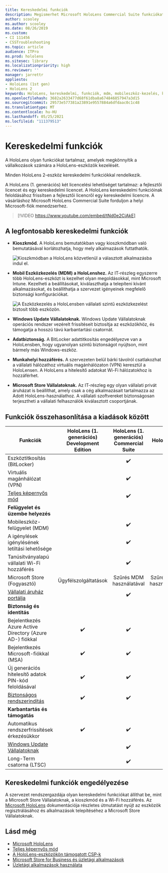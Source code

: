 ```yaml
---
title: Kereskedelmi funkciók
description: Megismerhet Microsoft HoloLens Commercial Suite funkciókat, amelyek megkönnyítik a vállalatok számára a HoloLens-eszközök kezelését.
author: scooley
ms.author: scooley
ms.date: 08/26/2019
ms.custom:
- CI 111456
- CSSTroubleshooting
ms.topic: article
audience: ITPro
ms.prod: hololens
ms.sitesec: library
ms.localizationpriority: high
ms.reviewer: ''
manager: jarrettr
appliesto:
- HoloLens (1st gen)
- HoloLens 2
keywords: HoloLens, kereskedelmi, funkciók, mdm, mobileszköz-kezelés, kioszkmód
ms.openlocfilehash: 3682a2633477d68f61dba8a674846857947a3d15
ms.sourcegitcommit: 29573e577381a23891e9557884a6dfdaac0c1c48
ms.translationtype: MT
ms.contentlocale: hu-HU
ms.lasthandoff: 05/25/2021
ms.locfileid: "111379513"
---
```

# <a name="commercial-features"></a>Kereskedelmi funkciók

A HoloLens olyan funkciókat tartalmaz, amelyek megkönnyítik a vállalkozások számára a HoloLens-eszközök kezelését.

Minden HoloLens 2-eszköz kereskedelmi funkciókkal rendelkezik.

A HoloLens (1. generációs) két licencelési lehetőséget tartalmaz: a fejlesztői licencet és egy kereskedelmi licencet. A HoloLens kereskedelmi funkcióinak feloldásához frissítsen a fejlesztői licencről egy kereskedelmi licencre. A vásárláshoz Microsoft HoloLens Commercial Suite forduljon a helyi Microsoft-fiók menedzserhez.

>[!VIDEO https://www.youtube.com/embed/tNd0e2CiAkE]

## <a name="key-commercial-features"></a>A legfontosabb kereskedelmi funkciók

- **Kioszkmód.** A HoloLens bemutatókban vagy kioszkmódban való bemutatásával korlátozhatja, hogy mely alkalmazások futtathatók.

  ![Kioszkmódban a HoloLens közvetlenül a választott alkalmazásba indul el.](images/201608-kioskmode-400px.png)

- **Mobil Eszközkezelés (MDM) a HoloLenshez.** Az IT-részleg egyszerre több HoloLens-eszközt is kezelhet olyan megoldásokkal, mint Microsoft Intune. Kezelheti a beállításokat, kiválaszthatja a telepíteni kívánt alkalmazásokat, és beállíthatja a szervezet igényeinek megfelelő biztonsági konfigurációkat.

  ![A Eszközkezelés a HoloLensben vállalati szintű eszközkezelést biztosít több eszközön.](images/201608-enterprisemanagement-400px.png)

- **Windows Update Vállalatoknak.** Windows Update Vállalatoknak operációs rendszer vezérelt frissítéseit biztosítja az eszközökhöz, és támogatja a hosszú távú karbantartási csatornát.
- **Adatbiztonság.** A BitLocker adattitkosítás engedélyezve van a HoloLensben, hogy ugyanolyan szintű biztonságot nyújtson, mint bármely más Windows-eszköz.
- **Munkahelyi hozzáférés.** A szervezeten belül bárki távolról csatlakozhat a vállalati hálózathoz virtuális magánhálózaton (VPN) keresztül a HoloLensen. A HoloLens a hitelesítő adatokat Wi-Fi hálózatokhoz is hozzáférhet.
- **Microsoft Store Vállalatoknak.** Az IT-részleg egy olyan vállalati privát áruházat is beállíthat, amely csak a cég alkalmazásait tartalmazza az Adott HoloLens-használathoz. A vállalati szoftvereket biztonságosan terjesztheti a vállalati felhasználók kiválasztott csoportjának.

## <a name="feature-comparison-between-editions"></a>Funkciók összehasonlítása a kiadások között

|Funkciók |HoloLens (1. generációs) Development Edition |HoloLens (1. generációs) Commercial Suite |HoloLens 2 |
|---|:---:|:---:|:---:|
|Eszköztitkosítás (BitLocker) | |✔️ |✔️ |
|Virtuális magánhálózat (VPN) | |✔️ |✔️ |
|[Teljes képernyős mód](hololens-kiosk.md) | |✔️ |✔️ |
|**Felügyelet és üzembe helyezés** | | | |
|Mobileszköz-felügyelet (MDM) | |✔️ |✔️ |
|A igénylések igénylésének letiltási lehetősége | |✔️ |✔️ |
|Tanúsítványalapú vállalati Wi-Fi hozzáférés | |✔️ |✔️ |
|Microsoft Store (Fogyasztó) |Ügyfélszolgáltatások |Szűrés MDM használatával |Szűrés MDM használatával |
|[Vállalati áruház portálja](https://docs.microsoft.com/microsoft-store/working-with-line-of-business-apps) | |✔️ |✔️ |
|**Biztonság és identitás** | | | |
|Bejelentkezés Azure Active Directory (Azure AD-) fiókkal |✔️ |✔️ |✔️ |
|Bejelentkezés Microsoft-fiókkal (MSA) |✔️ |✔️ |✔️ |
|Új generációs hitelesítő adatok PIN-kód feloldásával |✔️ |✔️ |✔️ |
|[Biztonságos rendszerindítás](https://docs.microsoft.com/windows-hardware/design/device-experiences/oem-secure-boot) |✔️ |✔️ |✔️ |
|**Karbantartás és támogatás** | | | |
|Automatikus rendszerfrissítések érkezésükkor |✔️ |✔️ |✔️ |
|[Windows Update Vállalatoknak](https://docs.microsoft.com/windows/deployment/update/waas-manage-updates-wufb) | |✔️ |✔️ |
|Long-Term csatorna (LTSC) | |✔️ |✔️ |

## <a name="enabling-commercial-features"></a>Kereskedelmi funkciók engedélyezése

A szervezet rendszergazdája olyan kereskedelmi funkciókat állíthat be, mint a Microsoft Store Vállalatoknak, a kioszkmód és a Wi-Fi hozzáférés. Az [Microsoft HoloLens](index.yml) dokumentációja részletes útmutatást nyújt az eszközök regisztrálásához és alkalmazások telepítéséhez a Microsoft Store Vállalatoknak.

## <a name="see-also"></a>Lásd még

- [Microsoft HoloLens](index.yml)
- [Teljes képernyős mód](hololens-kiosk.md)
- [A HoloLens-eszközökön támogatott CSP-k](/windows/client-management/mdm/configuration-service-provider-reference#csps-supported-in-hololens-devices)
- [Microsoft Store for Business és üzletági alkalmazások](https://blogs.technet.microsoft.com/sbucci/2016/04/13/windows-store-for-business-and-line-of-business-applications/)
- [Üzletági alkalmazások használata](/microsoft-store/working-with-line-of-business-apps)
